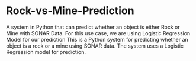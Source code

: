 # Rock-vs-Mine-Prediction
 A system in Python that can predict whether an object is either Rock or Mine with SONAR Data. For this use case, we are using Logistic Regression Model for our prediction
This is a Python system for predicting whether an object is a rock or a mine using SONAR data. The system uses a Logistic Regression model for prediction.
